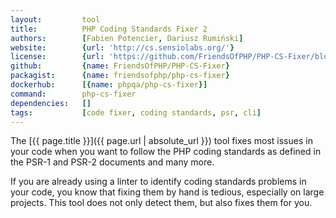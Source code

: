 ```yaml
---
layout:         tool
title:          PHP Coding Standards Fixer 2
authors:        [Fabien Potencier, Dariusz Rumiński]
website:        {url: 'http://cs.sensiolabs.org/'}
license:        {url: 'https://github.com/FriendsOfPHP/PHP-CS-Fixer/blob/master/LICENSE', label: 'MIT License'}
github:         {name: FriendsOfPHP/PHP-CS-Fixer}
packagist:      {name: friendsofphp/php-cs-fixer}               
dockerhub:      [{name: phpqa/php-cs-fixer}]     
command:        php-cs-fixer  
dependencies:   []
tags:           [code fixer, coding standards, psr, cli] 
---
```


The [{{ page.title }}]({{ page.url | absolute_url }}) tool fixes most issues in your code when you want to follow the PHP coding standards as defined in the PSR-1 and PSR-2 documents and many more.

<!--more--> 

If you are already using a linter to identify coding standards problems in your code, you know that fixing them by hand is tedious, especially on large projects. This tool does not only detect them, but also fixes them for you.
